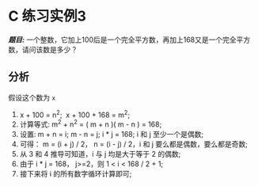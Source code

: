 <!--
  - File Name README.md
  - Version 1.0
  - Author aaron
  - Email wzj020109@163.com
  - Created Time 2022-01-05
-->


# C 练习实例3

***题目:*** 一个整数，它加上100后是一个完全平方数，再加上168又是一个完全平方数，请问该数是多少？

## 分析
假设这个数为 `x`

1. x + 100 = n<sup>2</sup>;&nbsp;&nbsp;x + 100 + 168 = m<sup>2</sup>;
2. 计算等式: m<sup>2</sup> + n<sup>2</sup> = ( m + n )( m - n ) = 168;
3. 设置: m + n = i; m - n = j; i * j = 168; i 和 j 至少一个是偶数;
4. 可得： m = (i + j) / 2， n = (i - j) / 2，i 和 j 要么都是偶数，要么都是奇数;
5. 从 3 和 4 推导可知道，i 与 j 均是大于等于 2 的偶数;
6. 由于 i * j = 168， j>=2，则 1 < i < 168 / 2 + 1;
7. 接下来将 i 的所有数字循环计算即可;
